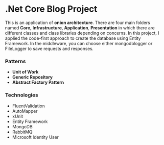 # .Net Core Blog Project

This is an application of **onion architecture**. There are four main folders named **Core**, **Infrastructure**, **Application**, **Presentation** in which there are different classes and class libraries depending on concerns. In this project, I applied the code-first approach to create the database using Entity Framework.  In the middleware, you can choose either mongodblogger or FileLogger to save requests and responses.



### Patterns
* **Unit of Work**
* **Generic Repository**
* **Abstract Factory Pattern**

### Technologies
* FluentValidation
* AutoMapper
* xUnit
* Entity Framework
* MongoDB
* RabbitMQ
* Microsoft Identity User


